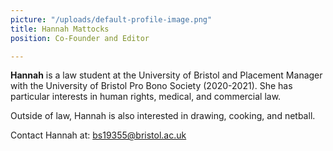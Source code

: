 ```yaml
---
picture: "/uploads/default-profile-image.png"
title: Hannah Mattocks
position: Co-Founder and Editor

---
```

**Hannah** is a law student at the University of Bristol and Placement Manager with the University of Bristol Pro Bono Society (2020-2021). She has particular interests in human rights, medical, and commercial law.

Outside of law, Hannah is also interested in drawing, cooking, and netball.

  
Contact Hannah at: bs19355@bristol.ac.uk